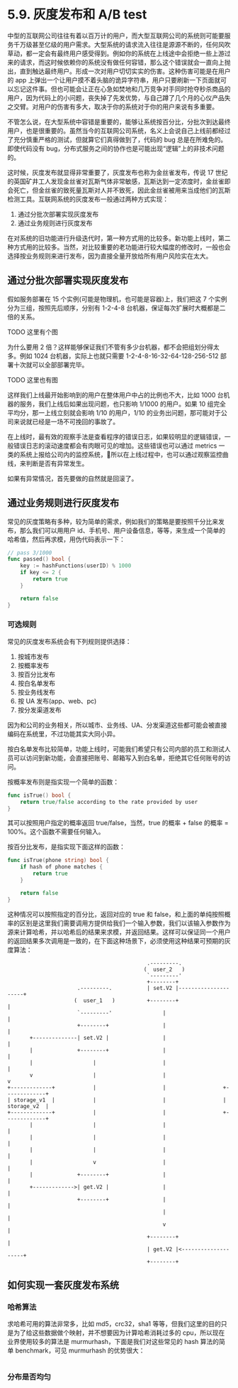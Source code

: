 # 5.9. 灰度发布和 A/B test

中型的互联网公司往往有着以百万计的用户，而大型互联网公司的系统则可能要服务千万级甚至亿级的用户需求。大型系统的请求流入往往是源源不断的，任何风吹草动，都一定会有最终用户感受得到。例如你的系统在上线途中会拒绝一些上游过来的请求，而这时候依赖你的系统没有做任何容错，那么这个错误就会一直向上抛出，直到触达最终用户。形成一次对用户切切实实的伤害。这种伤害可能是在用户的 app 上弹出一个让用户摸不着头脑的诡异字符串，用户只要刷新一下页面就可以忘记这件事。但也可能会让正在心急如焚地和几万竞争对手同时抢夺秒杀商品的用户，因为代码上的小问题，丧失掉了先发优势，与自己蹲了几个月的心仪产品失之交臂。对用户的伤害有多大，取决于你的系统对于你的用户来说有多重要。

不管怎么说，在大型系统中容错是重要的，能够让系统按百分比，分批次到达最终用户，也是很重要的。虽然当今的互联网公司系统，名义上会说自己上线前都经过了充分慎重严格的测试，但就算它们真得做到了，代码的 bug 总是在所难免的。即使代码没有 bug，分布式服务之间的协作也是可能出现“逻辑”上的非技术问题的。

这时候，灰度发布就显得非常重要了，灰度发布也称为金丝雀发布，传说 17 世纪的英国矿井工人发现金丝雀对瓦斯气体非常敏感，瓦斯达到一定浓度时，金丝雀即会死亡，但金丝雀的致死量瓦斯对人并不致死，因此金丝雀被用来当成他们的瓦斯检测工具。互联网系统的灰度发布一般通过两种方式实现：

1. 通过分批次部署实现灰度发布
2. 通过业务规则进行灰度发布

在对系统的旧功能进行升级迭代时，第一种方式用的比较多。新功能上线时，第二种方式用的比较多。当然，对比较重要的老功能进行较大幅度的修改时，一般也会选择按业务规则来进行发布，因为直接全量开放给所有用户风险实在太大。

## 通过分批次部署实现灰度发布

假如服务部署在 15 个实例(可能是物理机，也可能是容器)上，我们把这 7 个实例分为三组，按照先后顺序，分别有 1-2-4-8 台机器，保证每次扩展时大概都是二倍的关系。


TODO 这里有个图

为什么要用 2 倍？这样能够保证我们不管有多少台机器，都不会把组划分得太多。例如 1024 台机器，实际上也就只需要 1-2-4-8-16-32-64-128-256-512 部署十次就可以全部部署完毕。


TODO 这里也有图

这样我们上线最开始影响到的用户在整体用户中占的比例也不大，比如 1000 台机器的服务，我们上线后如果出现问题，也只影响 1/1000 的用户。如果 10 组完全平均分，那一上线立刻就会影响 1/10 的用户，1/10 的业务出问题，那可能对于公司来说就已经是一场不可挽回的事故了。

在上线时，最有效的观察手法是查看程序的错误日志，如果较明显的逻辑错误，一般错误日志的滚动速度都会有肉眼可见的增加。这些错误也可以通过 metrics 一类的系统上报给公司内的监控系统，所以在上线过程中，也可以通过观察监控曲线，来判断是否有异常发生。

如果有异常情况，首先要做的自然就是回滚了。

## 通过业务规则进行灰度发布

常见的灰度策略有多种，较为简单的需求，例如我们的策略是要按照千分比来发布，那么我们可以用用户 id、手机号、用户设备信息，等等，来生成一个简单的哈希值，然后再求模，用伪代码表示一下：

```go
// pass 3/1000
func passed() bool {
    key := hashFunctions(userID) % 1000
    if key <= 2 {
        return true
    }

    return false
}
```

### 可选规则

常见的灰度发布系统会有下列规则提供选择：

1. 按城市发布
2. 按概率发布
3. 按百分比发布
4. 按白名单发布
5. 按业务线发布
6. 按 UA 发布(app、web、pc)
7. 按分发渠道发布

因为和公司的业务相关，所以城市、业务线、UA、分发渠道这些都可能会被直接编码在系统里，不过功能其实大同小异。

按白名单发布比较简单，功能上线时，可能我们希望只有公司内部的员工和测试人员可以访问到新功能，会直接把账号、邮箱写入到白名单，拒绝其它任何账号的访问。

按概率发布则是指实现一个简单的函数：

```go
func isTrue() bool {
    return true/false according to the rate provided by user
}
```

其可以按照用户指定的概率返回 true/false，当然，true 的概率 + false 的概率 = 100%。这个函数不需要任何输入。

按百分比发布，是指实现下面这样的函数：

```go
func isTrue(phone string) bool {
    if hash of phone matches {
        return true
    }

    return false
}
```

这种情况可以按照指定的百分比，返回对应的 true 和 false，和上面的单纯按照概率的区别是这里我们需要调用方提供给我们一个输入参数，我们以该输入参数作为源来计算哈希，并以哈希后的结果来求模，并返回结果。这样可以保证同一个用户的返回结果多次调用是一致的，在下面这种场景下，必须使用这种结果可预期的灰度算法：

```shell
                                            .---------.                            
                                           (  user_2   )                           
                                            `---------'                            
                                            +--------+                             
                      .---------.           | set.V2 |---------------------+       
                     (  user_1   )          +--------+                     |       
                      `---------'                |                         |       
                      +--------+                 |                         |       
       +--------------| set.V2 |                 |                         |       
       |              +--------+                 |                         |       
       |                   |                     |                         |       
       v                   |                     |                         v       
+-------------+            |                     |                  +-------------+
| storage_v1  |            |                     |                  | storage_v2  |
+-------------+            |                     |                  +-------------+
       |                   |                     |                         |       
       |                   |                     |                         |       
       |                   |                     |                         |       
       |                   v                     |                         |       
       |              +--------+                 |                         |       
       +------------->| get.V2 |                 |                         |       
                      +--------+                 |                         |       
                                                 |                         |       
                                                 v                         |       
                                            +--------+                     |       
                                            | get.V2 |<--------------------+       
                                            +--------+                             
```

## 如何实现一套灰度发布系统

### 哈希算法

求哈希可用的算法非常多，比如 md5，crc32，sha1 等等，但我们这里的目的只是为了给这些数据做个映射，并不想要因为计算哈希消耗过多的 cpu，所以现在业界使用较多的算法是 murmurhash，下面是我们对这些常见的 hash 算法的简单 benchmark，可见 murmurhash 的优势很大：

```go
```

### 分布是否均匀